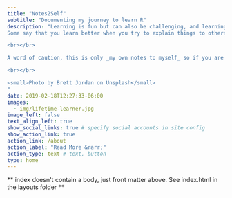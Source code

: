 ```yaml
---
title: "Notes2Self"
subtitle: "Documenting my journey to learn R"
description: "Learning is fun but can also be challenging, and learning a programming language is no exception. 
Some say that you learn better when you try to explain things to others (even if  “others” is your future self) and starting a  blog is a good way of doing that. So, here I am. 

<br></br>

A word of caution, this is only _my own notes to myself_ so if you are looking for in-depth knowledge by an official R superhero, this is  probably not what you are looking for.

<br></br>

<small>Photo by Brett Jordan on Unsplash</small>
"
date: 2019-02-18T12:27:33-06:00
images:
  - img/lifetime-learner.jpg
image_left: false
text_align_left: true
show_social_links: true # specify social accounts in site config
show_action_link: true
action_link: /about
action_label: "Read More &rarr;"
action_type: text # text, button
type: home
---
```


\*\* index doesn't contain a body, just front matter above. See index.html in the layouts folder \*\*
